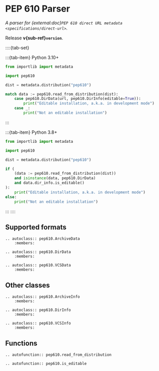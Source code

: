 # PEP 610 Parser

*A parser for {external:doc}`PEP 610 direct URL metadata <specifications/direct-url>`.*

Release **v{sub-ref}`version`**.

::::{tab-set}

:::{tab-item} Python 3.10+

```python
from importlib import metadata

import pep610

dist = metadata.distribution("pep610")

match data := pep610.read_from_distribution(dist):
    case pep610.DirData(url, pep610.DirInfo(editable=True)):
        print("Editable installation, a.k.a. in development mode")
    case _:
        print("Not an editable installation")
```

:::

:::{tab-item} Python 3.8+
```python
from importlib import metadata

import pep610

dist = metadata.distribution("pep610")

if (
    (data := pep610.read_from_distribution(dist))
    and isinstance(data, pep610.DirData)
    and data.dir_info.is_editable()
):
    print("Editable installation, a.k.a. in development mode")
else:
    print("Not an editable installation")
```
:::
::::

## Supported formats

```{eval-rst}
.. autoclass:: pep610.ArchiveData
    :members:
```

```{eval-rst}
.. autoclass:: pep610.DirData
    :members:
```

```{eval-rst}
.. autoclass:: pep610.VCSData
    :members:
```

## Other classes

```{eval-rst}
.. autoclass:: pep610.ArchiveInfo
    :members:
```

```{eval-rst}
.. autoclass:: pep610.DirInfo
    :members:
```

```{eval-rst}
.. autoclass:: pep610.VCSInfo
    :members:
```

## Functions

```{eval-rst}
.. autofunction:: pep610.read_from_distribution
```

```{eval-rst}
.. autofunction:: pep610.is_editable
```
